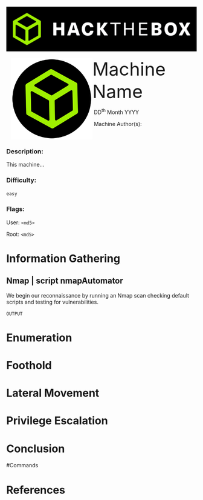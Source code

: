 ![](assets/images/banner.png)



<img src="assets/images/htb.png" style="margin-left: 20px; zoom: 60%;" align=left />    	<font size="10">Machine Name</font>

​		DD<sup>th</sup> Month YYYY

​		Machine Author(s): 

​		

 



### Description:

This machine...

### Difficulty:

`easy`

### Flags:

User: `<md5>`

Root: `<md5>`


# Information Gathering

## Nmap | script nmapAutomator
We begin our reconnaissance by running an Nmap scan checking default scripts and testing for vulnerabilities.

```console
OUTPUT
```

# Enumeration



# Foothold



# Lateral Movement



# Privilege Escalation


# Conclusion


#Commands


# References 



